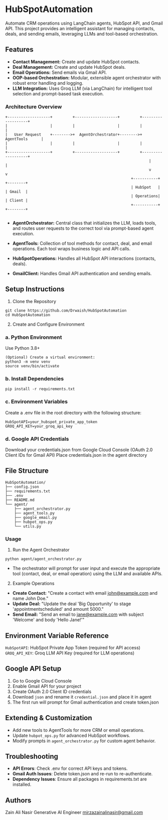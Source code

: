 # HubSpotAutomation

Automate CRM operations using LangChain agents, HubSpot API, and Gmail API. This project provides an intelligent assistant for managing contacts, deals, and sending emails, leveraging LLMs and tool-based orchestration.

## Features
- **Contact Management:** Create and update HubSpot contacts.
- **Deal Management:** Create and update HubSpot deals.
- **Email Operations:** Send emails via Gmail API.
- **OOP-based Orchestration:** Modular, extensible agent orchestrator with robust error handling and logging.
- **LLM Integration:** Uses Groq LLM (via LangChain) for intelligent tool selection and prompt-based task execution.

### Architecture Overview
```
+-------------------+         +-------------------+         +-------------------+
|                   |         |                   |         |                   |
|   User Request    +-------->+  AgentOrchestrator+-------->+   AgentTools      |
|                   |         |                   |         |                   |
+-------------------+         +-------------------+         +-------------------+
                                                                |         |      
                                                                v         v      
                                                        +-----------+ +--------+
                                                        | HubSpot   | | Gmail  |
                                                        | Operations| | Client |
                                                        +-----------+ +--------+
                                                        

```
- **AgentOrchestrator:** Central class that initializes the LLM, loads tools, and routes user requests to the correct tool via prompt-based agent execution.

- **AgentTools:** Collection of tool methods for contact, deal, and email operations. Each tool wraps business logic and API calls.
- **HubSpotOperations:** Handles all HubSpot API interactions (contacts, deals).
- **GmailClient:** Handles Gmail API authentication and sending emails.
## Setup Instructions
1. Clone the Repository
```
git clone https://github.com/Drwaish/HubSpotAutomation
cd HubSpotAutomation
```
2. Create and Configure Environment
### a. Python Environment
Use Python 3.8+
```
(Optional) Create a virtual environment:
python3 -m venv venv
source venv/bin/activate
```
### b. Install Dependencies
```
pip install -r requirements.txt
```
### c. Environment Variables
Create a .env file in the root directory with the following structure:
```
HubSpotAPI=your_hubspot_private_app_token
GROQ_API_KEY=your_groq_api_key
```

### d. Google API Credentials
Download your credentials.json from Google Cloud Console (OAuth 2.0 Client IDs for Gmail API)
Place credentials.json in the agent directory
## File Structure
```
HubSpotAutomation/
├── config.json
├── requirements.txt
├── .env
├── README.md
└── agent/
    ├── agent_orchestrator.py
    ├── agent_tools.py
    ├── google_email.py
    ├── hubpot_ops.py
    └── utils.py
```
### Usage
1. Run the Agent Orchestrator
```
python agent/agent_orchestrator.py
```
- The orchestrator will prompt for user input and execute the appropriate tool (contact, deal, or email operation) using the LLM and available APIs.

2. Example Operations
- **Create Contact:** "Create a contact with email john@example.com and name John Doe."
- **Update Deal:** "Update the deal 'Big Opportunity' to stage 'appointmentscheduled' and amount 5000."
- **Send Email:** "Send an email to jane@example.com with subject 'Welcome' and body 'Hello Jane!'"
## Environment Variable Reference
`HubSpotAPI`: HubSpot Private App Token (required for API access)
`GROQ_API_KEY`: Groq LLM API Key (required for LLM operations)
## Google API Setup
1. Go to Google Cloud Console
2. Enable Gmail API for your project
3. Create OAuth 2.0 Client ID credentials
4. Download `json` and rename it `credential.json` and place it in agent
5. The first run will prompt for Gmail authentication and create token.json

## Extending & Customization
- Add new tools to AgentTools for more CRM or email operations.
- Update `hubpot_ops.py` for advanced HubSpot workflows.
- Modify prompts in `agent_orchestrator.py` for custom agent behavior.

## Troubleshooting
- **API Errors**: Check .env for correct API keys and tokens.
- **Gmail Auth Issues**: Delete token.json and re-run to re-authenticate.
- **Dependency Issues**: Ensure all packages in requirements.txt are installed.

## Authors
Zain Ali Nasir
Generative AI Engineer
mirzazainalinasir@gmail.com
